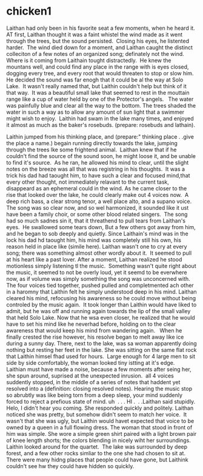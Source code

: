 # chicken1

Laithan had only been in his favorite seat a few moments, when he heard it.  AT first, Laithan thought it was a faint whistel the wind made as it went through the trees, but the sound persisted.  Closing his eyes, he listented harder.  The wind died down for a moment, and Laithan caught the distinct colleciton of a few notes of an organized song; definately not the wind.
Where is it coming from Laithain tought distractedly.  He knew the mountans well, and could find any place in the range with is eyes closed, dogging every tree, and every root that would threaten to stop or slow him.  He decided the sound was far enogh that it could be al the way at Solo Lake.  It wasn't really named that, but Laithin couldn't help but think of it that way.  It was a beautiful small lake that seemed to rest in the mouttain range like a cup of water held by one of the Protector's angels.   The water was painfully blue and clear all the way to the bottom. The trees shaded the water in such a way as to allow any amount of sun light that a swimmer might wish to enjoy.  Laithin had swam in the lake many times, and enjoyed it almost as much as the baker's rosebuds. (prepare: rosebuds and lathain).

Laithin jumped from his thinking place, and (prepare:" thinking place . .give the place a name.) begain running directly towards the lake, jumping through the trees lke some frightend animal.  Laithan knew that if he couldn't find the source of the sound soon, he might loose it, and be unable to find it's source.  As he ran, he allowed his mind to clear, until the slight notes on the breeze was all that was registring in his thoughts.  It was a trick his dad had taought him, to have such a clear and focused mind,that every other thought, not immediately relavant to the current task, disappeard as an ephemeral could in the wind. As he came closer to the rise that looked over the lake, he could clearly make out 4 voices now.  A deep rich bass, a clear strong tenor, a well place alto, and a supano voice.  The song was so clear now, and so wel harmonized, it sounded like it ust have been a family choir, or some other blood related singers.  The song had so much sadnes sin it, that it threathend to pull tears from Laithan's eyes.  He swallowed some tears down, But a few others got away from him, and he began to sob deeply and quietly. Since Laithain's mind was in the lock his dad hd taought him, his mind was completely still his own, his reason held in place like (simile here). Laithan wasn't one to cry at every song; there was something almost other wordly about it.  It seemed to pull at his heart like a past lover. After a moment, Laithan realized he stood motionless simply listening tl the music.  Something wasn't quite right about the music, it seemed to not be overly loud, yet it seemd to be everwhere now, as if volume was simply something the song was unconcerned with.  The four voices tied together, pushed pulled and completmented ach other in a haromny that Laithin felt he simply understood deep in his mind. Laithan cleared his mind, refocusing his awareness so he could move without being controled by the music again.  It took longer than Laithin would have liked to admit, but he was off and running again towards the lip of the small valley that held Solo Lake. Now that he wsa even closer, he realized that he would have to set his mind like he neverhad before, holding on to the clear awareness that would keep his mind from wandering again.   When he finally crested the rise however, his resolve began to melt away like ice during a sunny day.
There, next to the lake, was sa woman apparently doing nothing but resting her feet in the lake. She was sitting on the same flat rock that Laithin himsel fhad used for hours.  Large enough for 4 large men to sit side by side comfortably, the woman looked tiny istting at it's edge.
  Laithian must have made a noise, because a few moments after seing her, she spun around, suprised at the unexpected inrusion.  all 4 voices suddently stopped, in the middle of a series of notes that haddent yet resolved into a (definition: closing resolved notes). Hearing the music stop so abrubtly was like being torn from a deep sleep, your mind suddenly forced to reject a prefious state of mind.
uh  . . . HI .  . .Laithan said stupidly.
Helo, I didn't hear you coming. She responded quickly and politely. Laithan noticed she was pretty, but somehow didn't seem to match her voice.  It wasn't that she was ugly, but Laithin would havet expected that voice to be owned by a queen in a full flowing dress. The woman that stood in front of him was simple. She wore a simple green shirt paired with a light brown pair of knee length shorts; the colors blending in nicely wiht her surroundings.
 
Laithin looked around for the quartet.  The lake was surrounded by deep forest, and a few other rocks simliar to the one she had chosen to sit at.  There were many hidng places that people could have gone, but Laithink couldn't see hw they could have hidden so quickly.
